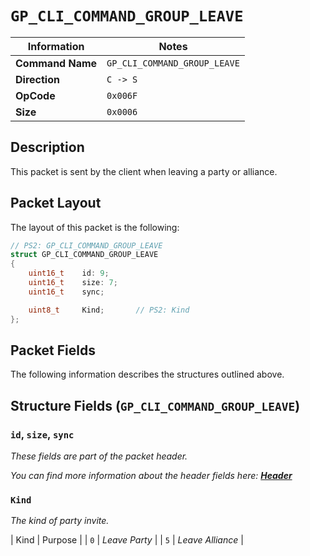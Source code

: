 # `GP_CLI_COMMAND_GROUP_LEAVE`

| Information               | Notes |
|---                        |---    |
| **Command Name**          | `GP_CLI_COMMAND_GROUP_LEAVE` |
| **Direction**             | `C -> S` |
| **OpCode**                | `0x006F` |
| **Size**                  | `0x0006` |

## Description

This packet is sent by the client when leaving a party or alliance.

## Packet Layout

The layout of this packet is the following:

```cpp
// PS2: GP_CLI_COMMAND_GROUP_LEAVE
struct GP_CLI_COMMAND_GROUP_LEAVE
{
    uint16_t    id: 9;
    uint16_t    size: 7;
    uint16_t    sync;

    uint8_t     Kind;       // PS2: Kind
};
```

## Packet Fields

The following information describes the structures outlined above.

## Structure Fields (`GP_CLI_COMMAND_GROUP_LEAVE`)

### `id`, `size`, `sync`

_These fields are part of the packet header._

_You can find more information about the header fields here: [**Header**](/world/HEADER.md)_

### `Kind`

_The kind of party invite._

| Kind | Purpose |
| `0` | _Leave Party_ |
| `5` | _Leave Alliance_ |
